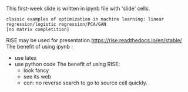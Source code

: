 This first-week slide is written in ipynb file with 'slide' cells. 

    classic examples of optimization in machine learning: linear regression/logistic regression/PCA/GAN
    [no matrix completition] 



RISE may be used for presentation.https://rise.readthedocs.io/en/stable/
The benefit of using ipynb :
 + use latex
 + use python code
The benefit of using RISE:
    + look fancy
    - see its web
    + con: no reverse search to go to source cell quickly.
